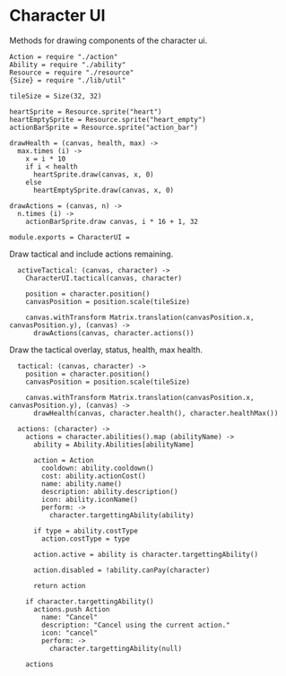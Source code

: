 Character UI
============

Methods for drawing components of the character ui.

    Action = require "./action"
    Ability = require "./ability"
    Resource = require "./resource"
    {Size} = require "./lib/util"

    tileSize = Size(32, 32)

    heartSprite = Resource.sprite("heart")
    heartEmptySprite = Resource.sprite("heart_empty")
    actionBarSprite = Resource.sprite("action_bar")

    drawHealth = (canvas, health, max) ->
      max.times (i) ->
        x = i * 10
        if i < health
          heartSprite.draw(canvas, x, 0)
        else
          heartEmptySprite.draw(canvas, x, 0)

    drawActions = (canvas, n) ->
      n.times (i) ->
        actionBarSprite.draw canvas, i * 16 + 1, 32

    module.exports = CharacterUI =

Draw tactical and include actions remaining.

      activeTactical: (canvas, character) ->
        CharacterUI.tactical(canvas, character)

        position = character.position()
        canvasPosition = position.scale(tileSize)

        canvas.withTransform Matrix.translation(canvasPosition.x, canvasPosition.y), (canvas) ->
          drawActions(canvas, character.actions())

Draw the tactical overlay, status, health, max health.

      tactical: (canvas, character) ->
        position = character.position()
        canvasPosition = position.scale(tileSize)

        canvas.withTransform Matrix.translation(canvasPosition.x, canvasPosition.y), (canvas) ->
          drawHealth(canvas, character.health(), character.healthMax())

      actions: (character) ->
        actions = character.abilities().map (abilityName) ->
          ability = Ability.Abilities[abilityName]

          action = Action
            cooldown: ability.cooldown()
            cost: ability.actionCost()
            name: ability.name()
            description: ability.description()
            icon: ability.iconName()
            perform: ->
              character.targettingAbility(ability)

          if type = ability.costType
            action.costType = type

          action.active = ability is character.targettingAbility()

          action.disabled = !ability.canPay(character)

          return action

        if character.targettingAbility()
          actions.push Action
            name: "Cancel"
            description: "Cancel using the current action."
            icon: "cancel"
            perform: ->
              character.targettingAbility(null)

        actions
